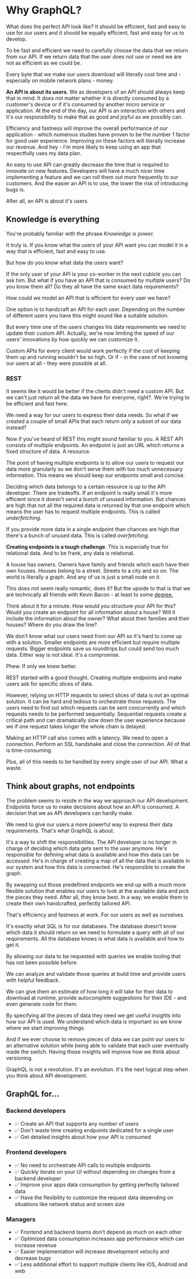 # Why GraphQL?

What does the perfect API look like?
It should be efficient, fast and easy to use for our users
and it should be equally efficient, fast and easy for us to develop.

To be fast and efficient we need to carefully choose the data that we return from our API.
If we return data that the user does not use or need we are not as efficient as we could be.

Every byte that we make our users download will literally cost time
and - especially on mobile network plans - money.

**An API is about its users**. We as developers of an API should always keep that in mind.
It does not matter whether it is directly consumed by a customer's device or if it's consumed by another micro service or application.
At the end of the day, our API is an interaction with others and it's our responsibility to make that as good and joyful as we possibly can.

Efficiency and fastness will improve the overall performance of our application - which numerous studies have proven to be
the number 1 factor for good user experience. Improving on these factors will literally increase our revenue.
And hey - I'm more likely to keep using an app that respectfully uses my data plan.

An easy to use API can greatly decrease the time that is required to innovate on new features.
Developers will have a much nicer time implementing a feature and we can roll them out more frequently to our customers. And the easier an API is to use, the lower the risk of introducing bugs is.

After all, an API is about it's users.

## Knowledge is everything

You're probably familiar with the phrase _Knowledge is power._

It truly is.
If you know what the users of your API want you can model it in a way that is
efficient, fast and easy to use.

But how do you know what data the users want?

If the only user of your API is your co-worker in the next cubicle you can ask him.
But what if you have an API that is consumed by multiple users? Do you know them all?
Do they all have the same exact data requirements?

How could we model an API that is efficient for every user we have?

One option is to handcraft an API for each user.
Depending on the number of different users you have this might sound like a suitable solution.

But every time one of the users changes his data requirements we need to update their custom API.
Actually, we're now limiting the speed of our users' innovations by how quickly we can customize it.

Custom APIs for every client would work perfectly if the cost
of keeping them up and running wouldn't be so high.
Or if - in the case of not knowing our users at all - they were possible at all.

### REST

It seems like it would be better if the clients didn't need a custom API.
But we can't just return all the data we have for everyone, right?. We're trying to be efficient and fast here.

We need a way for our users to express their data needs.
So what if we created a couple of small APIs that each return only a subset of our data instead?

Now if you've heard of REST this might sound familiar to you.
A REST API consists of multiple endpoints.
An endpoint is just an URL which returns a fixed structure of data. A resource.

The point of having multiple endpoints is to allow our users to request our data more granularly so we don't serve them with too much unnecessary information.
This means we should keep our endpoints small and concise.

Deciding which data belongs to a certain resource is up to the API developer.
There are tradeoffs. If an endpoint is really small it's more efficient since it doesn't send
a bunch of unused information. But chances are high that not all the required data is returned by that one endpoint which means the user has to request multiple endpoints. This is called _underfetching_.

If you provide more data in a single endpoint than chances are high that there's a bunch of unused data. This is called _overfetching_.

**Creating endpoints is a tough challenge**.
This is especially true for relational data. And to be frank, any data is relational.

A house has owners. Owners have family and friends which each have their own houses.
Houses belong to a street. Streets to a city and so on.
The world is literally a graph. And any of us is just a small node on it.

This does not seem really romantic, does it?
But the upside to that is that we are technically all friends with Kevin Bacon - at least to some [degree.](https://en.wikipedia.org/wiki/Six_Degrees_of_Kevin_Bacon)

Think about it for a minute. How would you structure your API for this?
Would you create an endpoint for all information about a house? Will it include the information about the owner?
What about their families and their houses? Where do you draw the line?

We don't know what our users need from our API so it's hard to come up with a solution.
Smaller endpoints are more efficient but require multiple requests.
Bigger endpoints save us roundtrips but could send too much data.
Either way is not ideal. It's a compromise.

Phew. If only we knew better.

REST started with a good thought. Creating multiple endpoints and make users ask for specific slices of data.

However, relying on HTTP requests to select slices of data is not an optimal solution. It can be hard and tedious to orchestrate those requests. The users need to find out which requests can be sent concurrently and which requests needs to be performed sequentially.
Sequential requests create a critical path and can dramatically slow down the user experience because we if one request takes longer the whole chain is delayed.

Making an HTTP call also comes with a latency. We need to open a connection.
Perform an SSL handshake and close the connection. All of that is time-consuming.

Plus, all of this needs to be handled by every single user of our API. What a waste.

## Think about graphs, not endpoints

The problem seems to reside in the way we approach our API development.
Endpoints force us to make decisions about how an API is consumed.
A decision that we as API developers can hardly make.

We need to give our users a more powerful way to express their data requirements.
That's what GraphQL is about.

It's a way to shift the responsibilities.
The API developer is no longer in charge of deciding which data gets sent to the user anymore.
He's responsible for defining what data is available and how this data can be accessed. He's in charge of creating a map of all the data that is available in our system and how this data is connected. He's responsible to create the graph.

By swapping out those predefined endpoints we end up with a much more flexible solution that enables
our users to look at the available data and pick the pieces they need. After all, they know best.
In a way, we enable them to create their own handcrafted, perfectly tailored API.

That's efficiency and fastness at work.
For our users as well as ourselves.

It's exactly what SQL is for our databases.
The database doesn't know which data it should return so we need to formulate a query with all of our requirements.
All the database knows is what data is available and how to get it.

By allowing our data to be requested with queries we enable tooling that has not been possible before.

We can analyze and validate those queries at build time
and provide users with helpful feedback.

We can give them an estimate of how long it will take for their data to download at runtime,
provide autocomplete suggestions for their IDE - and even generate code for them.

By specifying all the pieces of data they need we get useful insights into how our API is used.
We understand which data is important so we know where we start improving things.

And if we ever choose to remove pieces of data we can point our users to an alternative solution
while being able to validate that each user eventually made the switch.
Having those insights will improve how we think about versioning.

GraphQL is not a revolution. It's an evolution. It's the next logical step when you think
about API development.

## GraphQL for...

### Backend developers

- ✅ Create an API that supports any number of users
- ✅ Don't waste time creating endpoints dedicated for a single user
- ✅ Get detailed insights about how your API is consumed

### Frontend developers

- ✅ No need to orchestrate API calls to multiple endpoints
- ✅ Quickly iterate on your UI without depending on changes from a backend developer
- ✅ Improve your apps data consumption by getting perfectly tailored data
- ✅ Have the flexibility to customize the request data depending on situations like network status and screen size

### Managers

- ✅ Frontend and backend teams don't depend as much on each other
- ✅ Optimized data consumption increases app performance which can increase revenue
- ✅ Easier implementation will increase development velocity and decrease bugs
- ✅ Less additional effort to support multiple clients like iOS, Android and web
